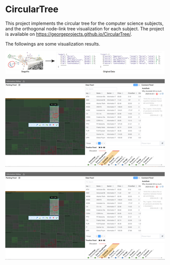 # CircularTree
This project implements the circular tree for the computer science subjects, and the orthogonal node-link tree visualization for each subject. The project is available on https://georgeprojects.github.io/CircularTree/.

The followings are some visualization results.

![circular tree to visualize four level discipline of computer science](https://github.com/GeorgeProjects/StegoVis/blob/master/figures/stegovis-teaser.png)

![circular tree to visualize three level discipline of computer science](https://github.com/GeorgeProjects/StegoVis/blob/master/figures/stego-vis-interface.png)

![orthogonal tree to visualize computer graphics and virtual reality](https://github.com/GeorgeProjects/StegoVis/blob/master/figures/stego-vis-interface.png)
